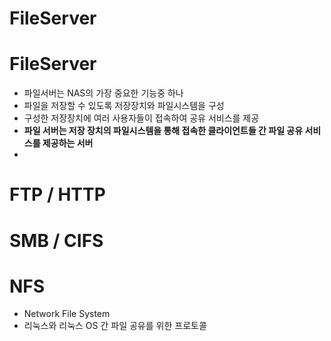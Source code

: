 FileServer
==========================

# FileServer
* 파일서버는 NAS의 가장 중요한 기능중 하나
* 파일을 저장할 수 있도록 저장장치와 파일시스템을 구성
* 구성한 저장장치에 여러 사용자들이 접속하여 공유 서비스를 제공
* **파일 서버는 저장 장치의 파일시스템을 통해 접속한 클라이언트들 간 파일 공유 서비스를 제공하는 서버**
* 
# FTP / HTTP
# SMB / CIFS

# NFS
* Network File System
* 리눅스와 리눅스 OS 간 파일 공유를 위한 프로토콜
 
